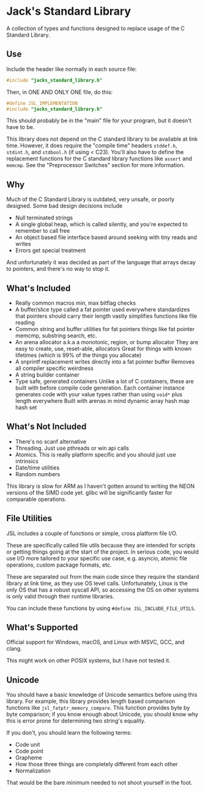 # Jack's Standard Library

A collection of types and functions designed to replace usage of the
C Standard Library.

## Use

Include the header like normally in each source file:

```c
#include "jacks_standard_library.h"
```

Then, in ONE AND ONLY ONE file, do this:

```c
#define JSL_IMPLEMENTATION
#include "jacks_standard_library.h"
```

This should probably be in the "main" file for your program, but it doesn't have to be.

This library does not depend on the C standard library to be available at link
time. However, it does require the "compile time" headers `stddef.h`, `stdint.h`,
and `stdbool.h` (if using < C23). You'll also have to define the replacement functions
for the C standard library functions like `assert` and `memcmp`. See the
"Preprocessor Switches" section for more information.

## Why

Much of the C Standard Library is outdated, very unsafe, or poorly designed. 
Some bad design decisions include

* Null terminated strings
* A single global heap, which is called silently, and you're expected to remember to call free
* An object based file interface based around seeking with tiny reads and writes
* Errors get special treatment

And unfortunately it was decided as part of the language that arrays decay to
pointers, and there's no way to stop it.

## What's Included

* Really common macros
   min, max
   bitflag checks
* A buffer/slice type called a fat pointer
   used everywhere
   standardizes that pointers should carry their length
   vastly simplifies functions like file reading
* Common string and buffer utilities for fat pointers
   things like fat pointer memcmp, substring search, etc.
* An arena allocator
   a.k.a a monotonic, region, or bump allocator
   They are easy to create, use, reset-able, allocators
   Great for things with known lifetimes (which is 99% of the things you allocate)
* A snprintf replacement
   writes directly into a fat pointer buffer
   Removes all compiler specific weirdness
* A string builder container
* Type safe, generated containers
   Unlike a lot of C containers, these are built with before compile code
       generation. Each container instance generates code with your value types
       rather than using `void*` plus length everywhere
   Built with arenas in mind
   dynamic array
   hash map
   hash set

## What's Not Included

* There's no scanf alternative
* Threading. Just use pthreads or win api calls
* Atomics. This is really platform specific and you should just use intrinsics
* Date/time utilities
* Random numbers

This library is slow for ARM as I haven't gotten around to writing the NEON
versions of the SIMD code yet. glibc will be significantly faster for comparable
operations.

## File Utilities

JSL includes a couple of functions or simple, cross platform file I/O. 

These are specifically called file utils because they are intended for scripts or
getting things going at the start of the project. In serious code, you would use
I/O more tailored to your specific use case, e.g. asyncio, atomic file operations,
custom package formats, etc.

These are separated out from the main code since they require the standard
library at link time, as they use OS level calls. Unfortunately, Linux is the only
OS that has a robust syscall API, so accessing the OS on other systems is only
valid through their runtime libraries.

You can include these functions by using `#define JSL_INCLUDE_FILE_UTILS`. 

## What's Supported

Official support for Windows, macOS, and Linux with MSVC, GCC, and clang.

This might work on other POSIX systems, but I have not tested it.

## Unicode

You should have a basic knowledge of Unicode semantics before using this library.
For example, this library provides length based comparison functions like
`jsl_fatptr_memory_compare`. This function provides byte by byte comparison; if
you know enough about Unicode, you should know why this is error prone for
determining two string's equality.

If you don't, you should learn the following terms:

* Code unit
* Code point
* Grapheme
* How those three things are completely different from each other
* Normalization

That would be the bare minimum needed to not shoot yourself in the foot.
